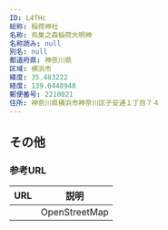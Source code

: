 ```yaml
---
ID: L4THc
総称: 稲荷神社
名称: 烏巣之森稲荷大明神
名称読み: null
別名: null
都道府県: 神奈川県
区域: 横浜市
緯度: 35.483222
経度: 139.6448948
郵便番号: 2210021
住所: 神奈川県横浜市神奈川区子安通１丁目７４
---
```


## その他

### 参考URL

| URL | 説明          |
| --- | ------------- |
|     | OpenStreetMap |
